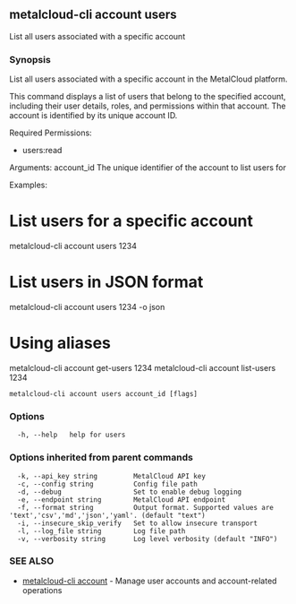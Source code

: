 ## metalcloud-cli account users

List all users associated with a specific account

### Synopsis

List all users associated with a specific account in the MetalCloud platform.

This command displays a list of users that belong to the specified account, 
including their user details, roles, and permissions within that account. 
The account is identified by its unique account ID.

Required Permissions:
  - users:read

Arguments:
  account_id    The unique identifier of the account to list users for

Examples:
  # List users for a specific account
  metalcloud-cli account users 1234

  # List users in JSON format
  metalcloud-cli account users 1234 -o json

  # Using aliases
  metalcloud-cli account get-users 1234
  metalcloud-cli account list-users 1234

```
metalcloud-cli account users account_id [flags]
```

### Options

```
  -h, --help   help for users
```

### Options inherited from parent commands

```
  -k, --api_key string         MetalCloud API key
  -c, --config string          Config file path
  -d, --debug                  Set to enable debug logging
  -e, --endpoint string        MetalCloud API endpoint
  -f, --format string          Output format. Supported values are 'text','csv','md','json','yaml'. (default "text")
  -i, --insecure_skip_verify   Set to allow insecure transport
  -l, --log_file string        Log file path
  -v, --verbosity string       Log level verbosity (default "INFO")
```

### SEE ALSO

* [metalcloud-cli account](metalcloud-cli_account.md)	 - Manage user accounts and account-related operations

